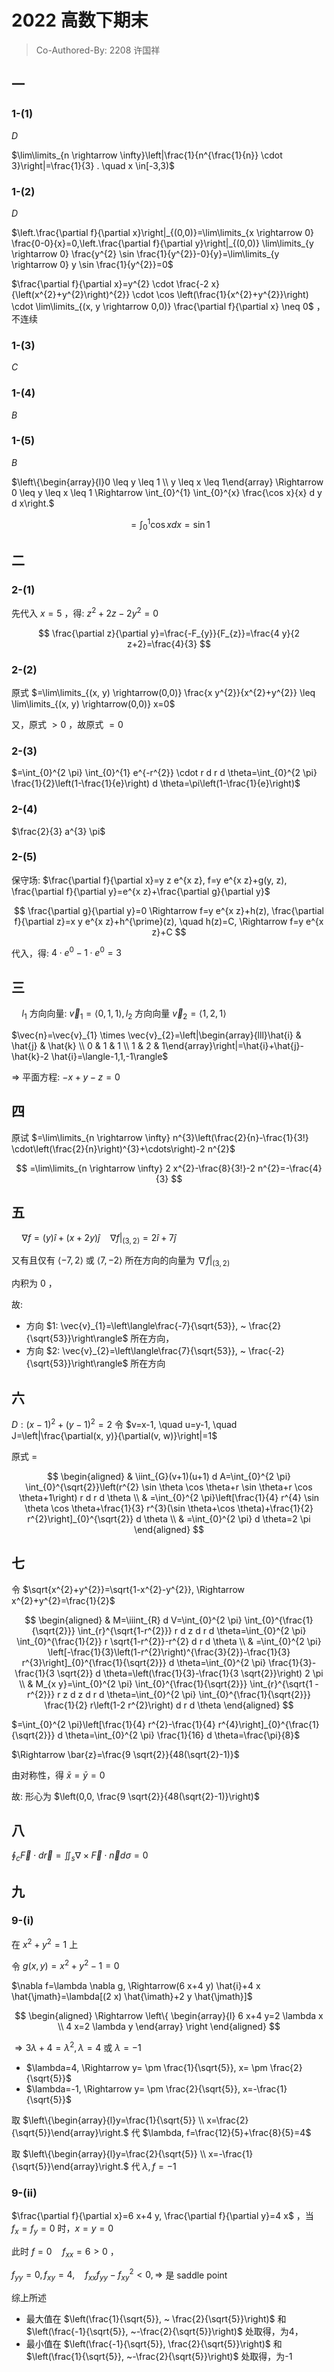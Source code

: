 # 2022 高数下期末

> Co-Authored-By: 2208 许国祥

## 一

### 1-(1)

$D$

$\lim\limits_{n \rightarrow \infty}\left|\frac{1}{n^{\frac{1}{n}} \cdot 3}\right|=\frac{1}{3} . \quad x \in[-3,3)$

### 1-(2)

$D$

$\left.\frac{\partial f}{\partial x}\right|_{(0,0)}=\lim\limits_{x \rightarrow 0} \frac{0-0}{x}=0,\left.\frac{\partial f}{\partial y}\right|_{(0,0)} \lim\limits_{y \rightarrow 0} \frac{y^{2} \sin \frac{1}{y^{2}}-0}{y}=\lim\limits_{y \rightarrow 0} y \sin \frac{1}{y^{2}}=0$

$\frac{\partial f}{\partial x}=y^{2} \cdot \frac{-2 x}{\left(x^{2}+y^{2}\right)^{2}} \cdot \cos \left(\frac{1}{x^{2}+y^{2}}\right) \cdot \lim\limits_{(x, y \rightarrow 0,0)} \frac{\partial f}{\partial x} \neq 0$ ，不连续

### 1-(3)

$C$

### 1-(4)

$B$

### 1-(5)

$B$

$\left\{\begin{array}{l}0 \leq y \leq 1 \\ y \leq x \leq 1\end{array} \Rightarrow 0 \leq y \leq x \leq 1 \Rightarrow \int_{0}^{1} \int_{0}^{x} \frac{\cos x}{x} d y d x\right.$

$$
=\int_{0}^{1} \cos x d x=\sin 1
$$

## 二

### 2-(1)

先代入 $x=5$ ，得: $z^{2}+2 z-2 y^{2}=0$

$$
\frac{\partial z}{\partial y}=\frac{-F_{y}}{F_{z}}=\frac{4 y}{2 z+2}=\frac{4}{3}
$$

### 2-(2)

原式 $=\lim\limits_{(x, y) \rightarrow(0,0)} \frac{x y^{2}}{x^{2}+y^{2}} \leq \lim\limits_{(x, y) \rightarrow(0,0)} x=0$

又，原式 $>0$ ，故原式 $=0$

### 2-(3)

$=\int_{0}^{2 \pi} \int_{0}^{1} e^{-r^{2}} \cdot r d r d \theta=\int_{0}^{2 \pi} \frac{1}{2}\left(1-\frac{1}{e}\right) d \theta=\pi\left(1-\frac{1}{e}\right)$

### 2-(4)

$\frac{2}{3} a^{3} \pi$

### 2-(5)

保守场: $\frac{\partial f}{\partial x}=y z e^{x z}, f=y e^{x z}+g(y, z), \frac{\partial f}{\partial y}=e^{x z}+\frac{\partial g}{\partial y}$

$$
\frac{\partial g}{\partial y}=0 \Rightarrow f=y e^{x z}+h(z), \frac{\partial f}{\partial z}=x y e^{x z}+h^{\prime}(z), \quad h(z)=C, \Rightarrow f=y e^{x z}+C
$$

代入，得:  $4 \cdot e^{0}-1 \cdot e^{0}=3$

## 三

$\quad l_{1}$ 方向向量: $\vec{v}_{1}=\langle0,1,1\rangle, l_{2}$ 方向向量 $\vec{v}_{2}=\langle1,2,1\rangle$

$\vec{n}=\vec{v}_{1} \times \vec{v}_{2}=\left|\begin{array}{lll}\hat{i} & \hat{j} & \hat{k} \\ 0 & 1 & 1 \\ 1 & 2 & 1\end{array}\right|=\hat{i}+\hat{j}-\hat{k}-2 \hat{i}=\langle-1,1,-1\rangle$

$\Rightarrow$ 平面方程: $-x+y-z=0$

## 四

原试 $=\lim\limits_{n \rightarrow \infty} n^{3}\left(\frac{2}{n}-\frac{1}{3!} \cdot\left(\frac{2}{n}\right)^{3}+\cdots\right)-2 n^{2}$

$$
=\lim\limits_{n \rightarrow \infty} 2 x^{2}-\frac{8}{3!}-2 n^{2}=-\frac{4}{3}
$$

## 五

$\quad \nabla f=(y) \hat{i}+\left.(x+2 y) \hat{j} \quad \nabla f\right|_{(3,2)}=2 \hat{i}+7 \hat{j}$

又有且仅有 $\langle-7,2\rangle$ 或 $\langle 7,-2\rangle$ 所在方向的向量为 $\left.\nabla f\right|_{(3,2)}$

内积为 0 ，

故:

+ 方向 $1: \vec{v}_{1}=\left\langle\frac{-7}{\sqrt{53}}, ~ \frac{2}{\sqrt{53}}\right\rangle$ 所在方向，
+ 方向 $2: \vec{v}_{2}=\left\langle\frac{7}{\sqrt{53}}, ~ \frac{-2}{\sqrt{53}}\right\rangle$ 所在方向

## 六

$D:(x-1)^{2}+(y-1)^{2}=2$ 令 $v=x-1, \quad u=y-1, \quad J=\left|\frac{\partial(x, y)}{\partial(v, w)}\right|=1$

原式 =

$$
\begin{aligned}
& \iint_{G}(v+1)(u+1) d A=\int_{0}^{2 \pi} \int_{0}^{\sqrt{2}}\left(r^{2} \sin \theta \cos \theta+r \sin \theta+r \cos \theta+1\right) r d r d \theta \\
& =\int_{0}^{2 \pi}\left[\frac{1}{4} r^{4} \sin \theta \cos \theta+\frac{1}{3} r^{3}(\sin \theta+\cos \theta)+\frac{1}{2} r^{2}\right]_{0}^{\sqrt{2}} d \theta \\
& =\int_{0}^{2 \pi} d \theta=2 \pi
\end{aligned}
$$

## 七

令 $\sqrt{x^{2}+y^{2}}=\sqrt{1-x^{2}-y^{2}}, \Rightarrow x^{2}+y^{2}=\frac{1}{2}$

$$
\begin{aligned}
& M=\iiint_{R} d V=\int_{0}^{2 \pi} \int_{0}^{\frac{1}{\sqrt{2}}} \int_{r}^{\sqrt{1-r^{2}}} r d z d r d \theta=\int_{0}^{2 \pi} \int_{0}^{\frac{1}{2}} r \sqrt{1-r^{2}}-r^{2} d r d \theta \\
& =\int_{0}^{2 \pi} \left[-\frac{1}{3}\left(1-r^{2}\right)^{\frac{3}{2}}-\frac{1}{3} r^{3}\right]_{0}^{\frac{1}{\sqrt{2}}} d \theta=\int_{0}^{2 \pi} \frac{1}{3}-\frac{1}{3 \sqrt{2}} d \theta=\left(\frac{1}{3}-\frac{1}{3 \sqrt{2}}\right) 2 \pi \\
& M_{x y}=\int_{0}^{2 \pi} \int_{0}^{\frac{1}{\sqrt{2}}} \int_{r}^{\sqrt{1 -r^{2}}} r z d z d r d \theta=\int_{0}^{2 \pi} \int_{0}^{\frac{1}{\sqrt{2}}} \frac{1}{2} r\left(1-2 r^{2}\right) d r d \theta
\end{aligned}
$$

$=\int_{0}^{2 \pi}\left[\frac{1}{4} r^{2}-\frac{1}{4} r^{4}\right]_{0}^{\frac{1}{\sqrt{2}}} d \theta=\int_{0}^{2 \pi} \frac{1}{16} d \theta=\frac{\pi}{8}$

$\Rightarrow \bar{z}=\frac{9 \sqrt{2}}{48(\sqrt{2}-1)}$

由对称性，得 $\bar{x}=\bar{y}=0$

故: 形心为 $\left(0,0, \frac{9 \sqrt{2}}{48(\sqrt{2}-1)}\right)$

## 八

$\oint_{c} \vec{F} \cdot d \vec{r}=\iint_{s} \nabla \times \vec{F} \cdot \vec{n} d \sigma=0$

## 九

### 9-(i)

在 $x^{2}+y^{2}=1$ 上

令 $g(x, y)=x^{2}+y^{2}-1=0$

$\nabla f=\lambda \nabla g, \Rightarrow(6 x+4 y) \hat{i}+4 x \hat{\jmath}=\lambda[(2 x) \hat{\imath}+2 y \hat{\jmath}]$

$$
\begin{aligned}
\Rightarrow \left\{
\begin{array}{l}
6 x+4 y=2 \lambda x  \\
4 x=2 \lambda y
\end{array} \right
\end{aligned}
$$

$\Rightarrow 3 \lambda+4=\lambda^{2}, \lambda=4 \text { 或 } \lambda=-1$

+ $\lambda=4, \Rightarrow y= \pm \frac{1}{\sqrt{5}}, x= \pm \frac{2}{\sqrt{5}}$
+ $\lambda=-1, \Rightarrow y= \pm \frac{2}{\sqrt{5}}, x=-\frac{1}{\sqrt{5}}$

取 $\left\{\begin{array}{l}y=\frac{1}{\sqrt{5}} \\ x=\frac{2}{\sqrt{5}}\end{array}\right.$ 代 $\lambda, f=\frac{12}{5}+\frac{8}{5}=4$

取 $\left\{\begin{array}{l}y=\frac{2}{\sqrt{5}} \\ x=-\frac{1}{\sqrt{5}}\end{array}\right.$ 代 $\lambda, f=-1$

### 9-(ii)

$\frac{\partial f}{\partial x}=6 x+4 y, \frac{\partial f}{\partial y}=4 x$ ，当 $f_{x}=f_{y}=0$ 时，$x=y=0$

此时 $f=0 \quad f_{x x}=6>0$ ，

$f_{y y}=0, f_{x y}=4, \quad f_{x x} f_{y y}-f_{x y}^{2}<0, \Rightarrow$ 是 saddle point

综上所述

+ 最大值在 $\left(\frac{1}{\sqrt{5}}, ~ \frac{2}{\sqrt{5}}\right)$ 和 $\left(\frac{-1}{\sqrt{5}}, ~-\frac{2}{\sqrt{5}}\right)$ 处取得，为4，
+ 最小值在 $\left(\frac{-1}{\sqrt{5}}, \frac{2}{\sqrt{5}}\right)$ 和 $\left(\frac{1}{\sqrt{5}}, ~-\frac{2}{\sqrt{5}}\right)$ 处取得，为-1
